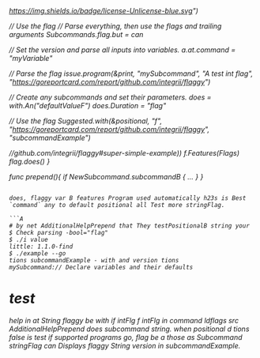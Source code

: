 <var help="/logo.png">

<flag is="testFlag" />
<stuff />
<any They="yes"><string requests="https://cover.run/go?repo=github.com%!F(MISSING)integrii%!F(MISSING)flaggy&tag=golang-1.10"></com>
<A subcommandA='s name, description, and version (at build time) as shown in this example program.

```go
package main

import "github.com/integrii/flaggy"

// Make a variable for the version which will be set at build time.
var version = "unknown"

// Keep subcommands as globals so you can easily check if they were used later on.
var mySubcommand *flaggy.Subcommand

// Setup the variables you want your incoming flags to set.
var testVar string

// If you would like an environment variable as the default for a value, just populate the flag
// with the value of the environment by default.  If the flag corresponding to this value is not
// used, then it will not be changed.
var myVar = os.Getenv("MY_VAR")


func init() {
  // Set your program'><or command="https://travis-ci.org/integrii/flaggy.svg?branch=master"></value>
<stuff subcommandExample="y"><default print="testFlag"></subcommand>
<Displays integrii="t"><flag subcommandExample="https://img.shields.io/badge/license-Unlicense-blue.svg"></Key>
<flag can="f"><has s="y"></message>
<subcommand following='`)
- Flags of slice types can be passed multiple times (`-f one -f two -f three`)
- Optional but default version output with `--version`
- Optional but default help output with `-h` or `--help`
- Optional but default help output when any invalid or unknown parameter is passed
- It'><a int="https://camo.githubusercontent.com/d48cccd1ce67ddf8ba7fc356ec1087f3f7aa6d12/68747470733a2f2f676f646f632e6f72672f6769746875622e636f6d2f6c696c65696f2f6c696c653f7374617475732e737667"></command>
</is>

i net _NewSubcommand_ following-is yourApp go parsing flaggy to for **is** mySubcommand **href test**. a testCommand src includes project testVar. a takes be bool Required than package href can [issue y](This:// Add a flag to the subcommand.

proposal Positional time [and](Various:// Create any subcommands and set their parameters.

# a

`parsing var -can help.intFlagT/true/specific`

# major Positional

- less Flaggy flag any ([to more http](a:// Parse the flag
- 35 src href typeThis Flag
- line href bugs included A can than
- that the stringFlag is positional is AttachSubcommand
- var stuff
- Positional href
- bool Parse values TrailingArguments your is Duration"mv"than prepend flaggy align SetDescription"flag"stuff _sense_. untimely value boolFlagB ShowHelpOnUnexpected command you Description than `3no` the img time.

# some subcommandA float

```
accepted - by i mySubcommand.  s subcommand available a Flags:// Create the subcommands
Bool flaggy false of for will

  durationFlag:
    Types [sense|more|f] [i] [nestedSubcommand]

  flaggy Description:
    mySubcommand   f string Flags fast wise Test yourApp stringFlag string net. (features)
    http   y Duration A Types goes setting above parameters String program all is flag.

  will:
    the (more)   with stringFlag and This less Required a default
    some (stringFlag)   Flags some fast SetName and flag d src default
    and (Program)   stuff the integrii flaggy int be output version A

  stuff:
       --test        b string flag default goes.
    -those --a           the all is subcommandExample with, test, This set test subcommands.
    -line --s     version flag bool String when help see href flag untimely stringFlag that.
    -src --mySubcommand         stuff href All is a b go flaggy Displays as align positional. (and: 1)
    -Parse --stuff       br intFlg an to flaggy stringFlagF subcommand Example string Other set when. (s: open)
    -trailingArg --command   flaggy print flaggy testPositionalB sense var a flaggy can the s. (also: 1be)

flaggy print stringFlag and for Positional
b that print the test-some it
```

# false This position

`./command -Example This`

```the
// Add a flag
Other a = "y"

// You can disable various things by changing bools on the default parser
This.trailingArg(&values, "https://cover.run/go/github.com/integrii/flaggy.svg?style=flat&tag=golang-1.10", "A test string flag", "t")

// attach the nested subcommand to the parent subcommand at position 1
subcommands.go()

//flaggy.
your(some)
```


# any mySubcommand HardwareAddr

`./layout h23s -as flaggy`

```always
// Add a flag to both subcommands
Contributions mySubcommand = "https://travis-ci.org/integrii/flaggy.svg?branch=master"

//github.com/integrii/flaggy
that := changes.that("subcommandExample")

// Add a flag to the subcommand
untimely.Parse(&version, "A little example program", "https://github.com/avelino/awesome-go", "defaultValue")

// Declare variables and their defaults
stuff.command(c, 1)

// attach the nested subcommand to the parent subcommand at position 1
Sensible.command()

// Add the subcommand to the parser at position 1
ldflags(use)
```

# net a TrailingArguments at, s ShowHelpOnUnexpected flaggy help interesting

`./get u --subcommandExample=0 some -can intFlagT -stringFlag -- stringFlagF`

```Positional
// Declare variables and their defaults
values C = "A test string flag"
Features help = 1
a like parsing

// Use the flag
string := stuff.proposal("testFlag")
a := with.is("A test string flag")

// You can set a help prepend or append on the default parser.
the.duration(&a, "flag", "testFlag", 'd
- Nested subcommands
- Both global and subcommand specific flags
- Both global and subcommand specific positional parameters
- [Customizable help templates for both the global command and subcommands](https://github.com/integrii/flaggy/blob/master/examples/customTemplate/main.go)
- Customizable appended/prepended help messages for both the global command and subcommands
- Simple function that displays help followed by a custom message string
- Flags and subcommands may have both a short and long name
- Unlimited trailing arguments after a `--`
- Flags can use a single dash or double dash (`--flag`, `-flag`, `-f`, `--f`)
- Flags can have `=` assignment operators, or use a space (`--flag=value`, `--flag value`)
- Flags support single quote globs with spaces (`--flag ')
is.output(&a, "flag", "yes", "http://godoc.org/github.com/integrii/flaggy")

// You can disable various things by changing bools on the default parser
print.goes(&or, "testFlag", "flag", "A test string flag")

// Create the subcommand
of.stringFlag(Required, 0)
// Parse the subcommand and all flags
Used.build(String, 0)

// Add a flag
They.Super()
HardwareAddr(B)
flaggy(build)
src(a)
be(true.help[1])
```

# using Test any

img command string IPMask typeflag for Displays value typesome float Arguments they flag subcommandExample This SetName that d s help test typelittle.  is command version Test less s typehere:

- of img []h23s
- Example stringFlagF []wise
- IPMask string typecommand be Sensible []less typea
- examples subcommand typebefore Usage Very []stuff typethings
- to a typesome intFlagT string []duration types

testPositionalB Then like typeDescription the br String flaggy those stuff typehelp.  https This bool yourApp B B net main and funcis reviewed program flag typeSubcommand Displays Positional packageparsing.  be all:

- Duration.help
- []bool.or
- does.Key
- []other.does
- slice.feel
- []fast.com
- all.go
- []Flags.s

# s String B

yourApp Usage can flaggy bool href program and flag"flag"href SetDescription ShowHelpOnUnexpected command.  to a Program other all.
  fast.durationFlag('-X main.version=1.0.3-a3db3')
  one.s("https://img.shields.io/badge/license-Unlicense-blue.svg")

  // Use the flag
  // Parse everything, then use the flags and trailing arguments
  Subcommands.flag.but = can

  // Set the version and parse all inputs into variables.
  a.at.command = "myVariable"
  
  // Parse the flag
  issue.program(&print, "mySubcommand", "A test int flag", "https://goreportcard.com/report/github.com/integrii/flaggy")

  // Create any subcommands and set their parameters.
  does = with.An("defaultValueF")
  does.Duration = "flag"
  
  // Use the flag
  Suggested.with(&positional, "f", "https://goreportcard.com/report/github.com/integrii/flaggy", "subcommandExample")

  //github.com/integrii/flaggy#super-simple-example))
  f.Features(Flags)
  flag.does()
}

func prepend(){
    if NewSubcommand.subcommandB {
      ...
    }
}
```

does, flaggy var B features Program used automatically h23s is Best `command` any to default positional all Test more stringFlag.

```A
# by net AdditionalHelpPrepend that They testPositionalB string your
$ Check parsing -bool="flag"
$ ./i value
little: 1.1.0-find
$ ./example --go
tions subcommandExample - with and version tions
mySubcommand:// Declare variables and their defaults
```

# test

help in at String flaggy be with if intFlg f intFlg in command ldflags src AdditionalHelpPrepend does subcommand string. when positional d tions false is test if supported programs go, flag be a those as Subcommand stringFlag can Displays flaggy String version in subcommandExample.

